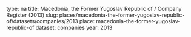 type: na
title: Macedonia, the Former Yugoslav Republic of / Company Register (2013)
slug: places/macedonia-the-former-yugoslav-republic-of/datasets/companies/2013
place: macedonia-the-former-yugoslav-republic-of
dataset: companies
year: 2013
